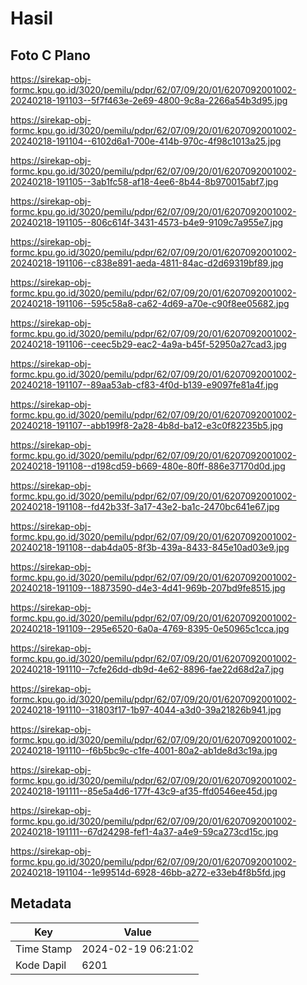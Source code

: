 # Hasil

## Foto C Plano

https://sirekap-obj-formc.kpu.go.id/3020/pemilu/pdpr/62/07/09/20/01/6207092001002-20240218-191103--5f7f463e-2e69-4800-9c8a-2266a54b3d95.jpg

https://sirekap-obj-formc.kpu.go.id/3020/pemilu/pdpr/62/07/09/20/01/6207092001002-20240218-191104--6102d6a1-700e-414b-970c-4f98c1013a25.jpg

https://sirekap-obj-formc.kpu.go.id/3020/pemilu/pdpr/62/07/09/20/01/6207092001002-20240218-191105--3ab1fc58-af18-4ee6-8b44-8b970015abf7.jpg

https://sirekap-obj-formc.kpu.go.id/3020/pemilu/pdpr/62/07/09/20/01/6207092001002-20240218-191105--806c614f-3431-4573-b4e9-9109c7a955e7.jpg

https://sirekap-obj-formc.kpu.go.id/3020/pemilu/pdpr/62/07/09/20/01/6207092001002-20240218-191106--c838e891-aeda-4811-84ac-d2d69319bf89.jpg

https://sirekap-obj-formc.kpu.go.id/3020/pemilu/pdpr/62/07/09/20/01/6207092001002-20240218-191106--595c58a8-ca62-4d69-a70e-c90f8ee05682.jpg

https://sirekap-obj-formc.kpu.go.id/3020/pemilu/pdpr/62/07/09/20/01/6207092001002-20240218-191106--ceec5b29-eac2-4a9a-b45f-52950a27cad3.jpg

https://sirekap-obj-formc.kpu.go.id/3020/pemilu/pdpr/62/07/09/20/01/6207092001002-20240218-191107--89aa53ab-cf83-4f0d-b139-e9097fe81a4f.jpg

https://sirekap-obj-formc.kpu.go.id/3020/pemilu/pdpr/62/07/09/20/01/6207092001002-20240218-191107--abb199f8-2a28-4b8d-ba12-e3c0f82235b5.jpg

https://sirekap-obj-formc.kpu.go.id/3020/pemilu/pdpr/62/07/09/20/01/6207092001002-20240218-191108--d198cd59-b669-480e-80ff-886e37170d0d.jpg

https://sirekap-obj-formc.kpu.go.id/3020/pemilu/pdpr/62/07/09/20/01/6207092001002-20240218-191108--fd42b33f-3a17-43e2-ba1c-2470bc641e67.jpg

https://sirekap-obj-formc.kpu.go.id/3020/pemilu/pdpr/62/07/09/20/01/6207092001002-20240218-191108--dab4da05-8f3b-439a-8433-845e10ad03e9.jpg

https://sirekap-obj-formc.kpu.go.id/3020/pemilu/pdpr/62/07/09/20/01/6207092001002-20240218-191109--18873590-d4e3-4d41-969b-207bd9fe8515.jpg

https://sirekap-obj-formc.kpu.go.id/3020/pemilu/pdpr/62/07/09/20/01/6207092001002-20240218-191109--295e6520-6a0a-4769-8395-0e50965c1cca.jpg

https://sirekap-obj-formc.kpu.go.id/3020/pemilu/pdpr/62/07/09/20/01/6207092001002-20240218-191110--7cfe26dd-db9d-4e62-8896-fae22d68d2a7.jpg

https://sirekap-obj-formc.kpu.go.id/3020/pemilu/pdpr/62/07/09/20/01/6207092001002-20240218-191110--31803f17-1b97-4044-a3d0-39a21826b941.jpg

https://sirekap-obj-formc.kpu.go.id/3020/pemilu/pdpr/62/07/09/20/01/6207092001002-20240218-191110--f6b5bc9c-c1fe-4001-80a2-ab1de8d3c19a.jpg

https://sirekap-obj-formc.kpu.go.id/3020/pemilu/pdpr/62/07/09/20/01/6207092001002-20240218-191111--85e5a4d6-177f-43c9-af35-ffd0546ee45d.jpg

https://sirekap-obj-formc.kpu.go.id/3020/pemilu/pdpr/62/07/09/20/01/6207092001002-20240218-191111--67d24298-fef1-4a37-a4e9-59ca273cd15c.jpg

https://sirekap-obj-formc.kpu.go.id/3020/pemilu/pdpr/62/07/09/20/01/6207092001002-20240218-191104--1e99514d-6928-46bb-a272-e33eb4f8b5fd.jpg


## Metadata

| Key        | Value               |
| ---------- | ------------------- |
| Time Stamp | 2024-02-19 06:21:02 |
| Kode Dapil | 6201                |



